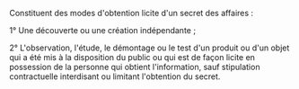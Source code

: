 Constituent des modes d'obtention licite d'un secret des affaires :  

  

1° Une découverte ou une création indépendante ;  

  

2° L'observation, l'étude, le démontage ou le test d'un produit ou d'un objet qui a été mis à la disposition du public ou qui est de façon licite en possession de la personne qui obtient l'information, sauf stipulation contractuelle interdisant ou limitant l'obtention du secret.

